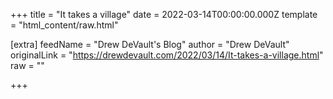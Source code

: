 
+++
title = "It takes a village"
date = 2022-03-14T00:00:00.000Z
template = "html_content/raw.html"

[extra]
feedName = "Drew DeVault's Blog"
author = "Drew DeVault"
originalLink = "https://drewdevault.com/2022/03/14/It-takes-a-village.html"
raw = ""

+++

